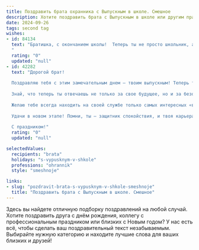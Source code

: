 ```yaml
---
title: Поздравить брата охранника с Выпускным в школе. Смешное
description: Хотите поздравить брата с Выпускным в школе или другим праздником? Наш ИИ создаст незабываемое поздравление, а вы обязательно выделитесь среди других.  
date: 2024-09-26
tags: second tag
wishes:
- id: 84134
  text: "Братишка, с окончанием школы!  Теперь ты не просто школьник, а… охранник!  Надеюсь, твои навыки по борьбе с контрольными будут также эффективны, как и по борьбе с нарушителями порядка.  Пусть твоя карьера будет такой же стремительной, как твой побег из класса на последнем звонке, а зарплата – такой же внушительной, как твой аппетит после выпускного!  Поздравляю!
  "
  rating: "0"
  updated: "null"
- id: 42282
  text: "Дорогой брат!
  
  Поздравляю тебя с этим замечательным днем — твоим выпускным! Теперь ты не просто выпускник, а настоящий охранник — охранник знаний, а скоро, надеюсь, и охранник порядка!
  
  Знай, что теперь ты отвечаешь не только за свое будущее, но и за безопасность всех вокруг. Так что, если кто-то вдруг решит забежать на вечеринку без пригласительного — у тебя есть все полномочия их выдворить!
  
  Желаю тебе всегда находить на своей службе только самых интересных «второжников» и «призовщиков», а если что, поднимай на руки тех, кто слишком долго гулял на переменах! Пусть твое резюме будет столь же внушительным, как охранник на входе в ночной клуб, а жизнь — полной ярких впечатлений и незабываемых приключений.
  
  Удачи в новом этапе! Помни, ты — защитник спокойствия, и твоя карьера только начинается!
  
  С праздником!"
  rating: "0"
  updated: "null"

selectedValues:
  recipients: "brata"
  holidays: "s-vypusknym-v-shkole"
  professions: "ohrannik"
  style: "smeshnoje"

links:
- slug: "pozdravit-brata-s-vypusknym-v-shkole-smeshnoje"
  title: "Поздравить брата с Выпускным в школе. Смешное"
---
```


Здесь вы найдете отличную подборку поздравлений на любой случай.
Хотите поздравить друга с днём рождения, коллегу с профессиональным праздником или близких с Новым годом? У нас есть всё, чтобы сделать ваш поздравительный текст незабываемым. Выбирайте нужную категорию и находите лучшие слова для ваших близких и друзей!
